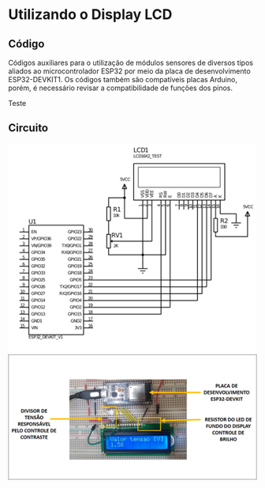 # Utilizando o Display LCD

## Código
Códigos auxiliares para o utilização de módulos sensores de diversos
tipos aliados ao microcontrolador ESP32 por meio da placa de
desenvolvimento ESP32-DEVKIT1. Os códigos também são compatíveis
placas Arduino, porém, é necessário revisar a compatibilidade de
funções dos pinos.

Teste

## Circuito
![Esquemático](esquematico.png)
![Foto do circuito montado em uma protoboard.](imagem.png)


